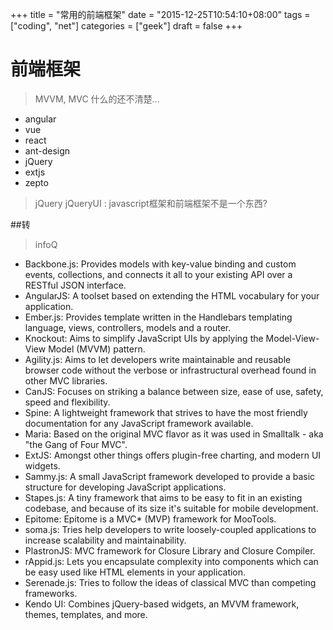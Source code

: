 +++
title = "常用的前端框架"
date = "2015-12-25T10:54:10+08:00"
tags = ["coding", "net"]
categories = ["geek"]
draft = false
+++


# 前端框架

> MVVM, MVC 什么的还不清楚...

- angular
- vue
- react
- ant-design
- jQuery
- extjs
- zepto

> jQuery jQueryUI : javascript框架和前端框架不是一个东西?

##转
>infoQ

- Backbone.js: Provides models with key-value binding and custom events, collections, and connects it all to your existing API over a RESTful JSON interface.
- AngularJS: A toolset based on extending the HTML vocabulary for your application.
- Ember.js: Provides template written in the Handlebars templating language, views, controllers, models and a router.
- Knockout: Aims to simplify JavaScript UIs by applying the Model-View-View Model (MVVM) pattern.
- Agility.js: Aims to let developers write maintainable and reusable browser code without the verbose or infrastructural overhead found in other MVC libraries.
- CanJS: Focuses on striking a balance between size, ease of use, safety, speed and flexibility.
- Spine: A lightweight framework that strives to have the most friendly documentation for any JavaScript framework available.
- Maria: Based on the original MVC flavor as it was used in Smalltalk - aka "the Gang of Four MVC".
- ExtJS: Amongst other things offers plugin-free charting, and modern UI widgets.
- Sammy.js: A small JavaScript framework developed to provide a basic structure for developing JavaScript applications.
- Stapes.js: A tiny framework that aims to be easy to fit in an existing codebase, and because of its size it's suitable for mobile development.
- Epitome: Epitome is a MVC* (MVP) framework for MooTools.
- soma.js: Tries help developers to write loosely-coupled applications to increase scalability and maintainability.
- PlastronJS: MVC framework for Closure Library and Closure Compiler.
- rAppid.js: Lets you encapsulate complexity into components which can be easy used like HTML elements in your application.
- Serenade.js: Tries to follow the ideas of classical MVC than competing frameworks.
- Kendo UI: Combines jQuery-based widgets, an MVVM framework, themes, templates, and more.
